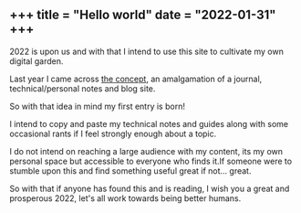 +++
title = "Hello world"
date = "2022-01-31"
+++
---

2022 is upon us and with that I intend to use this site to cultivate my own digital garden.

Last year I came across <a href="https://maggieappleton.com/garden-history" target="_blank">the concept</a>, an amalgamation of a journal, technical/personal notes and blog site.

So with that idea in mind my first entry is born!

I intend to copy and paste my technical notes and guides along with some occasional rants if I feel strongly enough about a topic.

I do not intend on reaching a large audience with my content, its my own personal space but accessible to everyone who finds it.If someone were to stumble upon this and find something useful great if not... great.

So with that if anyone has found this and is reading, I wish you a great and prosperous 2022, let's all work towards being better humans.
